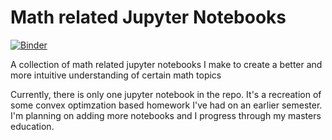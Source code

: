 # Math related Jupyter Notebooks

[![Binder](https://mybinder.org/badge_logo.svg)](https://mybinder.org/v2/gh/dmicha16/jupyter_math/master)

A collection of math related jupyter notebooks I make to create a better and more intuitive understanding of certain math topics

Currently, there is only one jupyter notebook in the repo. It's a recreation of some convex optimzation based homework I've had on an earlier semester. I'm planning on adding more notebooks and I progress through my masters education.
